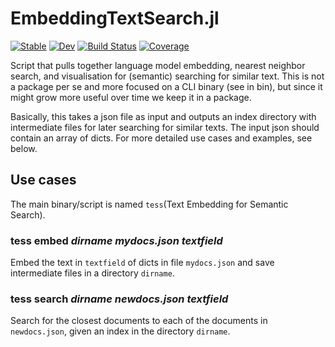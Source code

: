 # EmbeddingTextSearch.jl

[![Stable](https://img.shields.io/badge/docs-stable-blue.svg)](https://robertfeldt.github.io/EmbeddingTextSearch.jl/stable)
[![Dev](https://img.shields.io/badge/docs-dev-blue.svg)](https://robertfeldt.github.io/EmbeddingTextSearch.jl/dev)
[![Build Status](https://github.com/robertfeldt/EmbeddingTextSearch.jl/actions/workflows/CI.yml/badge.svg?branch=main)](https://github.com/robertfeldt/EmbeddingTextSearch.jl/actions/workflows/CI.yml?query=branch%3Amain)
[![Coverage](https://codecov.io/gh/robertfeldt/EmbeddingTextSearch.jl/branch/main/graph/badge.svg)](https://codecov.io/gh/robertfeldt/EmbeddingTextSearch.jl)

Script that pulls together language model embedding, nearest neighbor search, and visualisation for (semantic) searching for similar text. This is not a package per se and more focused on a CLI binary (see in bin), but since it might grow more useful over time we keep it in a package.

Basically, this takes a json file as input and outputs an index directory with intermediate files for later searching for similar texts. The input json should contain an array of dicts. For more detailed use cases and examples, see below.

## Use cases

The main binary/script is named ``tess``(Text Embedding for Semantic Search).

### tess embed _dirname_ _mydocs.json_ _textfield_

Embed the text in ``textfield`` of dicts in file ``mydocs.json`` and save intermediate files in a directory ``dirname``.

### tess search _dirname_ _newdocs.json_ _textfield_

Search for the closest documents to each of the documents in ``newdocs.json``, given an index in the directory ``dirname``.
